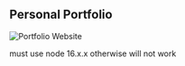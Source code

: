## Personal Portfolio

![Portfolio Website][def]

must use node 16.x.x otherwise will not work
 

[def]: https://faigon.tech